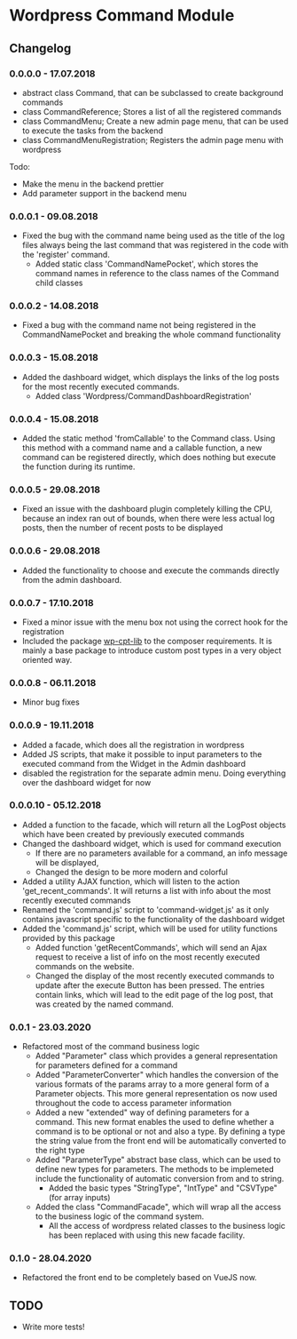 # Wordpress Command Module


## Changelog

### 0.0.0.0 - 17.07.2018

- abstract class Command, that can be subclassed to create background commands
- class CommandReference; Stores a list of all the registered commands
- class CommandMenu; Create a new admin page menu, that can be used to execute the tasks from the backend
- class CommandMenuRegistration; Registers the admin page menu with wordpress

Todo:
- Make the menu in the backend prettier
- Add parameter support in the backend menu

### 0.0.0.1 - 09.08.2018

- Fixed the bug with the command name being used as the title of the log files always being the last command that 
was registered in the code with the 'register' command.
    - Added static class 'CommandNamePocket', which stores the command names in reference to the class names of the 
    Command child classes
    
### 0.0.0.2 - 14.08.2018

- Fixed a bug with the command name not being registered in the CommandNamePocket and breaking the whole command 
functionality

### 0.0.0.3 - 15.08.2018

- Added the dashboard widget, which displays the links of the log posts for the most recently executed commands.
    - Added class 'Wordpress/CommandDashboardRegistration'

### 0.0.0.4 - 15.08.2018

- Added the static method 'fromCallable' to the Command class. Using this method with a command name and a callable 
function, a new command can be registered directly, which does nothing but execute the function during its runtime.

### 0.0.0.5 - 29.08.2018

- Fixed an issue with the dashboard plugin completely killing the CPU, because an index ran out of bounds, when there 
were less actual log posts, then the number of recent posts to be displayed

### 0.0.0.6 - 29.08.2018

- Added the functionality to choose and execute the commands directly from the admin dashboard.

### 0.0.0.7 - 17.10.2018

- Fixed a minor issue with the menu box not using the correct hook for the registration
- Included the package [wp-cpt-lib](https://github.com/the16thpythonist/wp-cpt-lib.git) to the composer requirements. 
It is mainly a base package to introduce custom post types in a very object oriented way.

### 0.0.0.8 - 06.11.2018

- Minor bug fixes

### 0.0.0.9 - 19.11.2018

- Added a facade, which does all the registration in wordpress
- Added JS scripts, that make it possible to input parameters to the executed command 
from the Widget in the Admin dashboard
- disabled the registration for the separate admin menu. Doing everything over the dashboard widget for now

### 0.0.0.10 - 05.12.2018

- Added a function to the facade, which will return all the LogPost objects which have been 
created by previously executed commands
- Changed the dashboard widget, which is used for command execution
    - If there are no parameters available for a command, an info message will be displayed,
    - Changed the design to be more modern and colorful
- Added a utility AJAX function, which will listen to the action 'get_recent_commands'. It 
will returns a list with info about the most recently executed commands
- Renamed the 'command.js' script to 'command-widget.js' as it only contains javascript specific 
to the functionality of the dashboard widget
- Added the 'command.js' script, which will be used for utility functions provided by this package
    - Added function 'getRecentCommands', which will send an Ajax request to receive a list 
    of info on the most recently executed commands on the website.
    - Changed the display of the most recently executed commands to update after the execute 
    Button has been pressed. The entries contain links, which will lead to the edit page of the log 
    post, that was created by the named command.
   
### 0.0.1  - 23.03.2020

- Refactored most of the command business logic
    - Added "Parameter" class which provides a general representation for parameters defined for a command
    - Added "ParameterConverter" which handles the conversion of the various formats of the params array to a 
    more general form of a Parameter objects. This more general representation os now used throughout the code to 
    access parameter information
    - Added a new "extended" way of defining parameters for a command. This new format enables the used to define 
    whether a command is to be optional or not and also a type. By defining a type the string value from the front 
    end will be automatically converted to the right type
    - Added "ParameterType" abstract base class, which can be used to define new types for parameters. The methods to 
    be implemeted include the functionality of automatic conversion from and to string.
        - Added the basic types "StringType", "IntType" and "CSVType" (for array inputs)
    - Added the class "CommandFacade", which will wrap all the access to the business logic of the command system.
        - All the access of wordpress related classes to the business logic has been replaced with using this new 
        facade facility.
        
     
### 0.1.0 - 28.04.2020

- Refactored the front end to be completely based on VueJS now.
     
## TODO

- Write more tests!